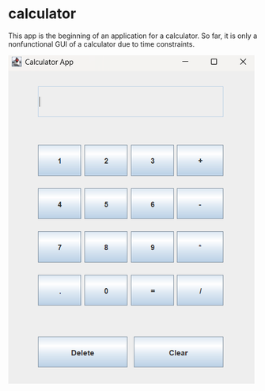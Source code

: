 # calculator
This app is the beginning of an application for a calculator. So far, it is only a nonfunctional GUI of a calculator due to time constraints.

<img src="Screenshot 2025-06-13 105856.png">
